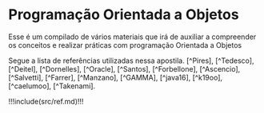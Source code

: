 # Programação Orientada a Objetos

Esse é um compilado de vários materiais que irá de auxiliar a compreender os conceitos e realizar práticas com programação Orientada a Objetos

Segue a lista de referências utilizadas nessa apostila.
[^Pires], [^Tedesco], [^Deitel], [^Dornelles], [^Oracle], [^Santos], [^Forbellone], [^Ascencio], [^Salvetti], [^Farrer], [^Manzano], [^GAMMA], [^java16], [^k19oo], [^caelumoo], [^Takenami].


!!!include(src/ref.md)!!!